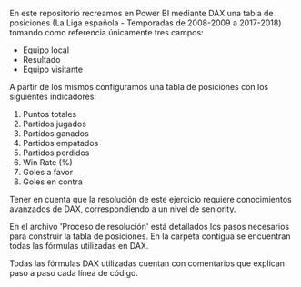 En este repositorio recreamos en Power BI mediante DAX una tabla de posiciones (La Liga española - Temporadas de 2008-2009 a 2017-2018) tomando como referencia únicamente tres campos:
- Equipo local
- Resultado
- Equipo visitante

A partir de los mismos configuramos una tabla de posiciones con los siguientes indicadores:
1. Puntos totales
2. Partidos jugados
3. Partidos ganados
4. Partidos empatados
5. Partidos perdidos
6. Win Rate (%)
7. Goles a favor
8. Goles en contra

Tener en cuenta que la resolución de este ejercicio requiere conocimientos avanzados de DAX, correspondiendo a un nivel de seniority.

En el archivo 'Proceso de resolución' está detallados los pasos necesarios para construir la tabla de posiciones. En la carpeta contigua se encuentran todas las fórmulas utilizadas en DAX.

Todas las fórmulas DAX utilizadas cuentan con comentarios que explican paso a paso cada línea de código.
